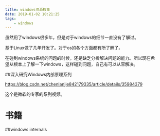 ```yaml
---
title: windows资源搜集
date: 2019-01-02 10:21:25
tags:
	- windows
---
```






虽然用了windows很多年，但是对于windows的细节一直没有了解过。

基于Linux做了几年开发了。对于os的各个方面都有所了解了。

在碰到windows系统的问题的时候，还是缺乏分析解决问题的能力。所以现在希望从根本上了解一下windows，这样碰到问题，自己有可以从容解决。



##深入研究Windows内部原理系列

https://blog.csdn.net/chenlanjie842179335/article/details/35984379

这个是微软的专家的系列视频。



# 书籍

##windows internals

